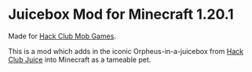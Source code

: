 # Juicebox Mod for Minecraft 1.20.1

Made for [Hack Club Mob Games](mob-games.hackclub.dev/).

This is a mod which adds in the iconic Orpheus-in-a-juicebox from [Hack Club Juice](juice.hackclub.com) into Minecraft as a tameable pet.
